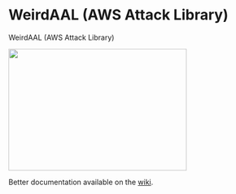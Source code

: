 # WeirdAAL (AWS Attack Library)
WeirdAAL (AWS Attack Library)

<img src="https://camo.githubusercontent.com/57f3a73c5016581281f92a5c4adcbc4215685b7c/687474703a2f2f6561726e746869732e6e65742f77702d636f6e74656e742f75706c6f6164732f323031332f31322f3135303439305f6c617267652e6a7067"  align="center" height="240" width="350">



Better documentation available on the [wiki](https://github.com/carnal0wnage/weirdAAL/wiki).

